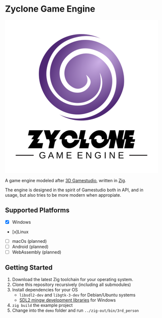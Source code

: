 # Zyclone Game Engine

![Logo](design/zyclone.svg)

A game engine modeled after [3D Gamestudio](http://www.3dgamestudio.com/), written in [Zig](https://ziglang.org/).

The engine is designed in the spirit of Gamestudio both in API, and in usage, but also tries to be more modern when appropiate.

## Supported Platforms

- [x] Windows
- [x]Linux
- [ ] macOs (planned)
- [ ] Android (planned)
- [ ] WebAssembly (planned)

## Getting Started

1. Download the latest Zig toolchain for your operating system.
2. Clone this repository recursively (including all submodules)
3. Install dependencies for your OS
	- `libsdl2-dev` and `libgtk-3-dev` for Debian/Ubuntu systems
	- [SDL2 mingw development libraries](https://github.com/libsdl-org/SDL/releases) for Windows
4. `zig build` the example project
5. Change into the `demo` folder and run `../zig-out/bin/3rd_person`


